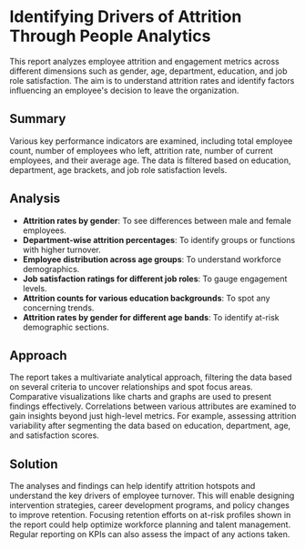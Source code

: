 # Identifying Drivers of Attrition Through People Analytics

This report analyzes employee attrition and engagement metrics across different dimensions such as gender, age, department, education, and job role satisfaction. The aim is to understand attrition rates and identify factors influencing an employee's decision to leave the organization.

## Summary

Various key performance indicators are examined, including total employee count, number of employees who left, attrition rate, number of current employees, and their average age. The data is filtered based on education, department, age brackets, and job role satisfaction levels.

## Analysis

- **Attrition rates by gender**: To see differences between male and female employees.
- **Department-wise attrition percentages**: To identify groups or functions with higher turnover.
- **Employee distribution across age groups**: To understand workforce demographics.
- **Job satisfaction ratings for different job roles**: To gauge engagement levels.
- **Attrition counts for various education backgrounds**: To spot any concerning trends.
- **Attrition rates by gender for different age bands**: To identify at-risk demographic sections.

## Approach

The report takes a multivariate analytical approach, filtering the data based on several criteria to uncover relationships and spot focus areas. Comparative visualizations like charts and graphs are used to present findings effectively. Correlations between various attributes are examined to gain insights beyond just high-level metrics. For example, assessing attrition variability after segmenting the data based on education, department, age, and satisfaction scores.

## Solution

The analyses and findings can help identify attrition hotspots and understand the key drivers of employee turnover. This will enable designing intervention strategies, career development programs, and policy changes to improve retention. Focusing retention efforts on at-risk profiles shown in the report could help optimize workforce planning and talent management. Regular reporting on KPIs can also assess the impact of any actions taken.
